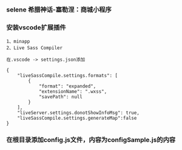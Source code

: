 ### selene 希腊神话-塞勒涅：商城小程序

### 安装vscode扩展插件
```
1、minapp
2、Live Sass Compiler

在.vscode -> settings.json添加

{
    "liveSassCompile.settings.formats": [
        {
            "format": "expanded",
            "extensionName": ".wxss",
            "savePath": null
        }
    ],
    "liveServer.settings.donotShowInfoMsg": true,
    "liveSassCompile.settings.generateMap":false
}
```

### 在根目录添加config.js文件，内容为configSample.js的内容